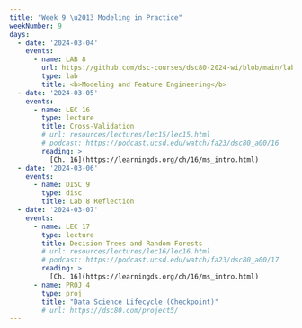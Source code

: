 ```yaml
---
title: "Week 9 \u2013 Modeling in Practice"
weekNumber: 9
days:
  - date: '2024-03-04'
    events:
      - name: LAB 8
        url: https://github.com/dsc-courses/dsc80-2024-wi/blob/main/labs/lab08/lab.ipynb
        type: lab
        title: <b>Modeling and Feature Engineering</b>
  - date: '2024-03-05'
    events:
      - name: LEC 16
        type: lecture
        title: Cross-Validation
        # url: resources/lectures/lec15/lec15.html
        # podcast: https://podcast.ucsd.edu/watch/fa23/dsc80_a00/16
        reading: >
          [Ch. 16](https://learningds.org/ch/16/ms_intro.html)
  - date: '2024-03-06'
    events:
      - name: DISC 9
        type: disc
        title: Lab 8 Reflection
  - date: '2024-03-07'
    events:
      - name: LEC 17
        type: lecture
        title: Decision Trees and Random Forests
        # url: resources/lectures/lec16/lec16.html
        # podcast: https://podcast.ucsd.edu/watch/fa23/dsc80_a00/17
        reading: >
          [Ch. 16](https://learningds.org/ch/16/ms_intro.html)
      - name: PROJ 4
        type: proj
        title: "Data Science Lifecycle (Checkpoint)"
        # url: https://dsc80.com/project5/
---
```

